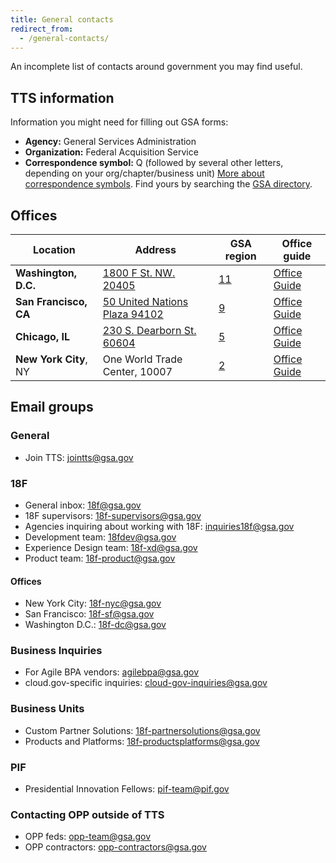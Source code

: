 ```yaml
---
title: General contacts
redirect_from:
  - /general-contacts/
---
```


An incomplete list of contacts around government you may find useful.

## TTS information

Information you might need for filling out GSA forms:

- **Agency:** General Services Administration
- **Organization:** Federal Acquisition Service
- **Correspondence symbol:** Q (followed by several other letters, depending on your org/chapter/business unit) [More about correspondence symbols](https://insite.gsa.gov/topics/about-us/correspondence-symbols). Find yours by searching the [GSA directory](https://www.gsa.gov/staff-directory).

## Offices

| Location              | Address                                                                    | GSA region                                                                            | Office guide                                   |
| --------------------- | -------------------------------------------------------------------------- | ------------------------------------------------------------------------------------- | ---------------------------------------------- |
| **Washington, D.C.**  | [1800 F St. NW. 20405](https://www.gsa.gov/portal/content/135679)          | [11](https://www.gsa.gov/about-us/regions/welcome-to-the-national-capital-region-11)  | [Office Guide]({{site.baseurl}}/washington-dc) |
| **San Francisco, CA** | [50 United Nations Plaza 94102](https://www.gsa.gov/portal/content/196483) | [9](https://www.gsa.gov/about-us/regions/welcome-to-the-pacific-rim-region-9)         | [Office Guide]({{site.baseurl}}/san-francisco) |
| **Chicago, IL**       | [230 S. Dearborn St. 60604](https://www.gsa.gov/portal/content/101886)     | [5](https://www.gsa.gov/about-us/regions/welcome-to-the-great-lakes-region-5)         | [Office Guide]({{site.baseurl}}/chicago)       |
| **New York City**, NY | One World Trade Center, 10007                                              | [2](https://www.gsa.gov/about-us/regions/welcome-to-the-northeast-caribbean-region-2) | [Office Guide]({{site.baseurl}}/new-york-city) |

## Email groups

### General

- Join TTS: [jointts@gsa.gov](mailto:jointts@gsa.gov)

### 18F

- General inbox: [18f@gsa.gov](mailto:18f@gsa.gov)
- 18F supervisors: [18f-supervisors@gsa.gov](mailto:18f-supervisors@gsa.gov)
- Agencies inquiring about working with 18F: [inquiries18f@gsa.gov](mailto:inquiries18f@gsa.gov)
- Development team: [18fdev@gsa.gov](mailto:18fdev@gsa.gov)
- Experience Design team: [18f-xd@gsa.gov](mailto:18f-xd@gsa.gov)
- Product team: [18f-product@gsa.gov](mailto:18f-product@gsa.gov)

#### Offices

- New York City: [18f-nyc@gsa.gov](mailto:18f-nyc@gsa.gov)
- San Francisco: [18f-sf@gsa.gov](mailto:18f-sf@gsa.gov)
- Washington D.C.: [18f-dc@gsa.gov](mailto:18f-dc@gsa.gov)

### Business Inquiries

- For Agile BPA vendors: [agilebpa@gsa.gov](mailto:agilebpa@gsa.gov)
- cloud.gov-specific inquiries: [cloud-gov-inquiries@gsa.gov](mailto:cloud-gov-inquiries@gsa.gov)

### Business Units

- Custom Partner Solutions: [18f-partnersolutions@gsa.gov](mailto:18f-partnersolutions@gsa.gov)
- Products and Platforms: [18f-productsplatforms@gsa.gov](mailto:18f-productsplatforms@gsa.gov)

### PIF

- Presidential Innovation Fellows: [pif-team@pif.gov](mailto:pif-team@pif.gov)

### Contacting OPP outside of TTS

- OPP feds: [opp-team@gsa.gov](mailto:opp-team@gsa.gov)
- OPP contractors: [opp-contractors@gsa.gov](mailto:opp-contractors@gsa.gov)
